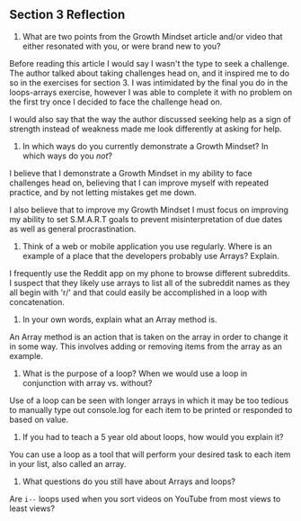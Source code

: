 ## Section 3 Reflection

1. What are two points from the Growth Mindset article and/or video that either resonated with you, or were brand new to you?

Before reading this article I would say I wasn't the type to seek a challenge. The author talked about taking challenges head on, and it inspired me to do so in the exercises for section 3. I was intimidated by the final you do in the loops-arrays exercise, however I was able to complete it with no problem on the first try once I decided to face the challenge head on.

I would also say that the way the author discussed seeking help as a sign of strength instead of weakness made me look differently at asking for help.

1. In which ways do you currently demonstrate a Growth Mindset? In which ways do you _not_?

I believe that I demonstrate a Growth Mindset in my ability to face challenges head on, believing that I can improve myself with repeated practice, and by not letting mistakes get me down.

I also believe that to improve my Growth Mindset I must focus on improving my ability to set S.M.A.R.T goals to prevent misinterpretation of due dates as well as general procrastination.

1. Think of a web or mobile application you use regularly. Where is an example of a place that the developers probably use Arrays? Explain.

I frequently use the Reddit app on my phone to browse different subreddits. I suspect that they likely use arrays to list all of the subreddit names as they all begin with 'r/' and that could easily be accomplished in a loop with concatenation.

1. In your own words, explain what an Array method is.

An Array method is an action that is taken on the array in order to change it in some way. This involves adding or removing items from the array as an example.

1. What is the purpose of a loop? When we would use a loop in conjunction with array vs. without?

Use of a loop can be seen with longer arrays in which it may be too tedious to manually type out console.log for each item to be printed or responded to based on value.

1. If you had to teach a 5 year old about loops, how would you explain it?

You can use a loop as a tool that will perform your desired task to each item in your list, also called an array.

1. What questions do you still have about Arrays and loops?

Are `i--` loops used when you sort videos on YouTube from most views to least views?
